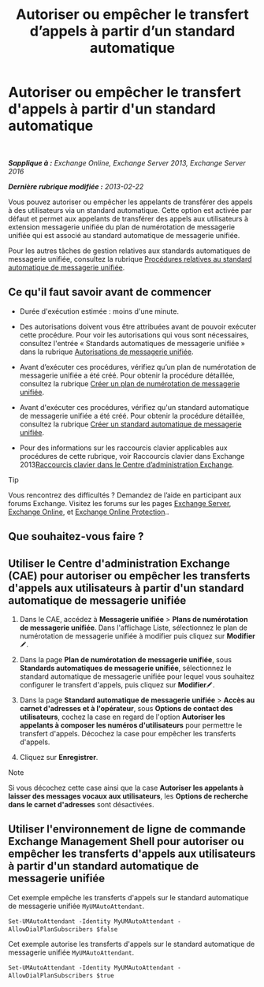 ﻿---
title: 'Autoriser ou empêcher le transfert d’appels à partir d’un standard automatique'
TOCTitle: Autoriser ou empêcher le transfert d'appels à partir d'un standard automatique
ms:assetid: ca961cc8-cc24-4e05-b72d-79979c155cf9
ms:mtpsurl: https://technet.microsoft.com/fr-fr/library/Ee423558(v=EXCHG.150)
ms:contentKeyID: 52057180
ms.date: 05/23/2018
mtps_version: v=EXCHG.150
ms.translationtype: MT
---

# Autoriser ou empêcher le transfert d'appels à partir d'un standard automatique

 

_**Sapplique à :** Exchange Online, Exchange Server 2013, Exchange Server 2016_

_**Dernière rubrique modifiée :** 2013-02-22_

Vous pouvez autoriser ou empêcher les appelants de transférer des appels à des utilisateurs via un standard automatique. Cette option est activée par défaut et permet aux appelants de transférer des appels aux utilisateurs à extension messagerie unifiée du plan de numérotation de messagerie unifiée qui est associé au standard automatique de messagerie unifiée.

Pour les autres tâches de gestion relatives aux standards automatiques de messagerie unifiée, consultez la rubrique [Procédures relatives au standard automatique de messagerie unifiée](um-auto-attendant-procedures-exchange-2013-help.md).

## Ce qu'il faut savoir avant de commencer

  - Durée d'exécution estimée : moins d'une minute.

  - Des autorisations doivent vous être attribuées avant de pouvoir exécuter cette procédure. Pour voir les autorisations qui vous sont nécessaires, consultez l'entrée « Standards automatiques de messagerie unifiée » dans la rubrique [Autorisations de messagerie unifiée](unified-messaging-permissions-exchange-2013-help.md).

  - Avant d’exécuter ces procédures, vérifiez qu’un plan de numérotation de messagerie unifiée a été créé. Pour obtenir la procédure détaillée, consultez la rubrique [Créer un plan de numérotation de messagerie unifiée](create-a-um-dial-plan-exchange-2013-help.md).

  - Avant d'exécuter ces procédures, vérifiez qu'un standard automatique de messagerie unifiée a été créé. Pour obtenir la procédure détaillée, consultez la rubrique [Créer un standard automatique de messagerie unifiée](create-a-um-auto-attendant-exchange-2013-help.md).

  - Pour des informations sur les raccourcis clavier applicables aux procédures de cette rubrique, voir Raccourcis clavier dans Exchange 2013[Raccourcis clavier dans le Centre d’administration Exchange](keyboard-shortcuts-in-the-exchange-admin-center-exchange-online-protection-help.md).

> [!TIP]
> Vous rencontrez des difficultés ? Demandez de l’aide en participant aux forums Exchange. Visitez les forums sur les pages <a href="https://go.microsoft.com/fwlink/p/?linkid=60612">Exchange Server</a>, <a href="https://go.microsoft.com/fwlink/p/?linkid=267542">Exchange Online</a>, et <a href="https://go.microsoft.com/fwlink/p/?linkid=285351">Exchange Online Protection</a>..


## Que souhaitez-vous faire ?

## Utiliser le Centre d'administration Exchange (CAE) pour autoriser ou empêcher les transferts d'appels aux utilisateurs à partir d'un standard automatique de messagerie unifiée

1.  Dans le CAE, accédez à **Messagerie unifiée** \> **Plans de numérotation de messagerie unifiée**. Dans l'affichage Liste, sélectionnez le plan de numérotation de messagerie unifiée à modifier puis cliquez sur **Modifier**![Icône Modifier](images/Bb124582.6f53ccb2-1f13-4c02-bea0-30690e6ea71d(EXCHG.150).gif "Icône Modifier").

2.  Dans la page **Plan de numérotation de messagerie unifiée**, sous **Standards automatiques de messagerie unifiée**, sélectionnez le standard automatique de messagerie unifiée pour lequel vous souhaitez configurer le transfert d'appels, puis cliquez sur **Modifier**![Icône Modifier](images/Bb124582.6f53ccb2-1f13-4c02-bea0-30690e6ea71d(EXCHG.150).gif "Icône Modifier").

3.  Dans la page **Standard automatique de messagerie unifiée** \> **Accès au carnet d'adresses et à l'opérateur**, sous **Options de contact des utilisateurs**, cochez la case en regard de l'option **Autoriser les appelants à composer les numéros d'utilisateurs** pour permettre le transfert d'appels. Décochez la case pour empêcher les transferts d'appels.

4.  Cliquez sur **Enregistrer**.

> [!NOTE]
> Si vous décochez cette case ainsi que la case <strong>Autoriser les appelants à laisser des messages vocaux aux utilisateurs</strong>, les <strong>Options de recherche dans le carnet d'adresses</strong> sont désactivées.


## Utiliser l'environnement de ligne de commande Exchange Management Shell pour autoriser ou empêcher les transferts d'appels aux utilisateurs à partir d'un standard automatique de messagerie unifiée

Cet exemple empêche les transferts d'appels sur le standard automatique de messagerie unifiée `MyUMAutoAttendant`.

    Set-UMAutoAttendant -Identity MyUMAutoAttendant -AllowDialPlanSubscribers $false

Cet exemple autorise les transferts d'appels sur le standard automatique de messagerie unifiée `MyUMAutoAttendant`.

    Set-UMAutoAttendant -Identity MyUMAutoAttendant -AllowDialPlanSubscribers $true

